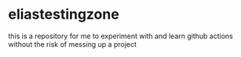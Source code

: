 # eliastestingzone
this is a repository for me to experiment with and learn github actions without the risk of messing up a project 
